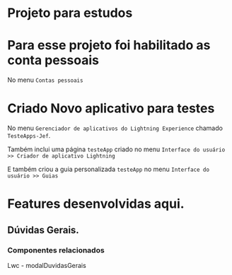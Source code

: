 # **Projeto para estudos**

# Para esse projeto foi habilitado as conta pessoais
No menu `Contas pessoais`

# Criado Novo aplicativo para testes
No menu `Gerenciador de aplicativos do Lightning Experience` chamado `TesteApps-Jef`.

Também inclui uma página `testeApp` criado no menu `Interface do usuário >> Criador de aplicativo Lightning`

E também criou a guia personalizada `testeApp` no menu `Interface do usuário >> Guias`


# Features desenvolvidas aqui.

## Dúvidas Gerais.

### Componentes relacionados
Lwc - modalDuvidasGerais
